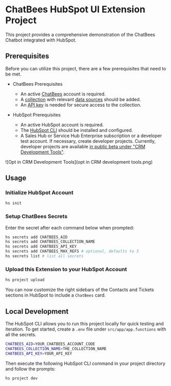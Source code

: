 # ChatBees HubSpot UI Extension Project

This project provides a comprehensive demonstration of the ChatBees Chatbot integrated with HubSpot.

## Prerequisites

Before you can utilize this project, there are a few prerequisites that need to be met.

* ChatBees Prerequisites
    - An active [ChatBees](https://chatbees.ai) account is required.
    - A [collection](https://docs.chatbees.ai/chatbees/web-app-references/manage-collections) with
      relevant [data sources](https://docs.chatbees.ai/chatbees/web-app-references/manage-collections/data-sources)
      should be added.
    - An [API key](https://docs.chatbees.ai/chatbees/web-app-references/api-keys) is needed for secure access to the
      collection.

* HubSpot Prerequisites
    - An active HubSpot account is required.
    - The [HubSpot CLI](https://www.npmjs.com/package/@hubspot/cli) should be installed and configured.
    - A Sales Hub or Service Hub Enterprise subscription or a developer test account. If necessary, create developer
      projects. Currently, developer projects are
      available [in public beta under "CRM Development Tools"](https://app.hubspot.com/l/whats-new/betas).


![Opt in CRM Development Tools](opt in CRM development tools.png)

## Usage

### Initialize HubSpot Account

```bash
hs init
```

### Setup ChatBees Secrets

Enter the secret after each command below when prompted:

```bash
hs secrets add CHATBEES_AID
hs secrets add CHATBEES_COLLECTION_NAME
hs secrets add CHATBEES_API_KEY
hs secrets add CHATBEES_MAX_REFS # optional, defaults to 3
hs secrets list # list all secrets
```

### Upload this Extension to your HubSpot Account

```bash
hs project upload
```

You can now customize the right sidebars of the Contacts and Tickets sections in HubSpot to include a `ChatBees` card.

## Local Development

The HubSpot CLI allows you to run this project locally for quick testing and iteration. To get started, create a `.env`
file under `src/app/app.functions` with all the secrets.

```bash
CHATBEES_AID=YOUR_CHATBEES_ACCOUNT_CODE
CHATBEES_COLLECTION_NAME=THE_COLLECTION_NAME
CHATBEES_API_KEY=YOUR_API_KEY
```

Then execute the following HubSpot CLI command in your project directory and follow the prompts:

```bash
hs project dev
```
